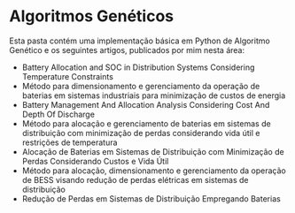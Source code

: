 # Algoritmos Genéticos

Esta pasta contém uma implementação básica em Python de Algoritmo Genético e os seguintes artigos, publicados por mim nesta área:

- Battery Allocation and SOC in Distribution Systems Considering Temperature Constraints
- Método para dimensionamento e gerenciamento da operação de baterias em sistemas industriais para minimização de custos de energia
- Battery Management And Allocation Analysis Considering Cost And Depth Of Discharge
- Método para alocação e gerenciamento de baterias em sistemas de distribuição com minimização de perdas considerando vida útil e restrições de temperatura
- Alocação de Baterias em Sistemas de Distribuição com Minimização de Perdas Considerando Custos e Vida Útil
- Método para alocação, dimensionamento e gerenciamento da operação de BESS visando redução de perdas elétricas em sistemas de distribuição
- Redução de Perdas em Sistemas de Distribuição Empregando Baterias

  
